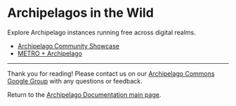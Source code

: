 # Archipelagos in the Wild

Explore Archipelago instances running free across digital realms.

* [Archipelago Community Showcase](communityshowcase.md)
* [METRO + Archipelago](https://archipelago.nyc)

---

Thank you for reading! Please contact us on our [Archipelago Commons Google Group](https://groups.google.com/forum/#!forum/archipelago-commons) with any questions or feedback.

Return to the [Archipelago Documentation main page](index.md).

